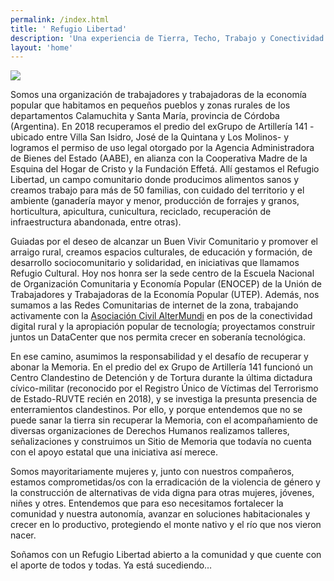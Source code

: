 ```yaml
---
permalink: /index.html
title: ' Refugio Libertad'
description: 'Una experiencia de Tierra, Techo, Trabajo y Conectividad.'
layout: 'home'
---
```


![](https://i.imgur.com/NzIh12v.jpg)

Somos una organización de trabajadores y trabajadoras de la economía popular que habitamos en pequeños pueblos y zonas rurales de los departamentos Calamuchita y Santa María, provincia de Córdoba (Argentina). En 2018 recuperamos el predio del exGrupo de Artillería 141 -ubicado entre Villa San Isidro, José de la Quintana y Los Molinos- y logramos el permiso de uso legal otorgado por la Agencia Administradora de Bienes del Estado (AABE), en alianza con la Cooperativa Madre de la Esquina del Hogar de Cristo y la Fundación Effetá. Allí gestamos el Refugio Libertad, un campo comunitario donde producimos alimentos sanos y creamos trabajo para más de 50 familias, con cuidado del territorio y el ambiente (ganadería mayor y menor, producción de forrajes y granos, horticultura, apicultura, cunicultura, reciclado, recuperación de infraestructura abandonada, entre otras).

Guiadas por el deseo de alcanzar un Buen Vivir Comunitario y promover el arraigo rural, creamos espacios culturales, de educación y formación, de desarrollo sociocomunitario y solidaridad, en iniciativas que llamamos Refugio Cultural. Hoy nos honra ser la sede centro de la Escuela Nacional de Organización Comunitaria y Economía Popular (ENOCEP) de la Unión de Trabajadores y Trabajadoras de la Economía Popular (UTEP). Además, nos sumamos a las Redes Comunitarias de internet de la zona, trabajando activamente con la [Asociación Civil AlterMundi](https://altermundi.net) en pos de la conectividad digital rural y la apropiación popular de tecnología; proyectamos construir juntos un DataCenter que nos permita crecer en soberanía tecnológica.

En ese camino, asumimos la responsabilidad y el desafío de recuperar y abonar la Memoria. En el predio del ex Grupo de Artillería 141 funcionó un Centro Clandestino de Detención y de Tortura durante la última dictadura cívico-militar (reconocido por el Registro Único de Víctimas del Terrorismo de Estado-RUVTE recién en 2018), y se investiga la presunta presencia de enterramientos clandestinos. Por ello, y porque entendemos que no se puede sanar la tierra sin recuperar la Memoria, con el acompañamiento de diversas organizaciones de Derechos Humanos realizamos talleres, señalizaciones y construimos un Sitio de Memoria que todavía no cuenta con el apoyo estatal que una iniciativa así merece.

Somos mayoritariamente mujeres y, junto con nuestros compañeros, estamos comprometidas/os con la erradicación de la violencia de género y la construcción de alternativas de vida digna para otras mujeres, jóvenes, niñes y otres. Entendemos que para eso necesitamos fortalecer la comunidad y nuestra autonomía, avanzar en soluciones habitacionales y crecer en lo productivo, protegiendo el monte nativo y el río que nos vieron nacer.

Soñamos con un Refugio Libertad abierto a la comunidad y que cuente con el aporte de todos y todas. Ya está sucediendo…


